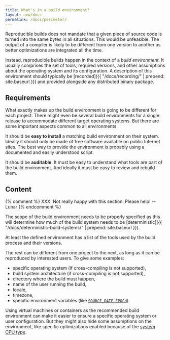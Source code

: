 ```yaml
---
title: What's in a build environment?
layout: new/docs
permalink: /docs/perimeter/
---
```


Reproducible builds does not mandate that a given piece of source code
is turned into the same bytes in all situations. This would be
unfeasible. The output of a compiler is likely to be different from one
version to another as better optimizations are integrated all the time.

Instead, reproducible builds happen in the context of a *build
environment*. It usually comprises the set of tools, required versions,
and other assumptions about the operating system and its configuration.
A description of this environment should typically be
[recorded]({{ "/docs/recording/" | prepend: site.baseurl }}) and provided
alongside any distributed binary package.

Requirements
------------

What exactly makes up the build environment is going to be different for
each project. There might even be several build environments for a
single release to accommodate different target operating systems.
But there are some important aspects common to all environments.

It should be **easy to install** a matching build environment on their
system. Ideally it should only be made of free software available on
public Internet sites. The best way to provide the environment is
probably using a documented and easily understood script.

It should be **auditable**. It must be easy to understand what tools are part
of the build environment. And ideally it must be easy to review and rebuild
them.

Content
-------

{% comment %}
XXX: Not really happy with this section. Please help!
-- Lunar
{% endcomment %}

The scope of the build environment needs to be properly
specified as this will determine how much of the build system needs
to be [deterministic]({{ "/docs/deterministic-build-systems/" | prepend: site.baseurl }}).

At least the defined environment has a list of the tools used by the
build process and their versions.

The rest can be different from one project to the next, as long as it
can be reproduced by interested users. To give some examples:

 * specific operating system (if cross-compiling is not supported),
 * build system architecture (if cross-compiling is not supported),
 * directory where the build must happen,
 * name of the user running the build,
 * locale,
 * timezone,
 * specific environment variables (like
   [`SOURCE_DATE_EPOCH`](https://reproducible-builds.org/specs/source-date-epoch/)).

Using virtual machines or containers as the recommended build
environment can make it easier to ensure a specific operating system or
user configuration. But they might also hide some assumptions on the
environment, like specific optimizations enabled because of the [system
CPU type](https://trac.torproject.org/projects/tor/ticket/12238#comment:4).
